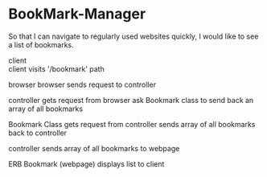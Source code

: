 # BookMark-Manager

So that I can navigate to regularly used websites quickly,
I would like to see a list of bookmarks.

client               
client visits '/bookmark' path

browser
browser sends request to controller

controller
gets request from browser
ask Bookmark class to send back an array of all bookmarks

Bookmark Class
gets request from controller
sends array of all bookmarks back to controller

controller
sends array of all bookmarks to webpage

ERB Bookmark (webpage)
displays list to client
